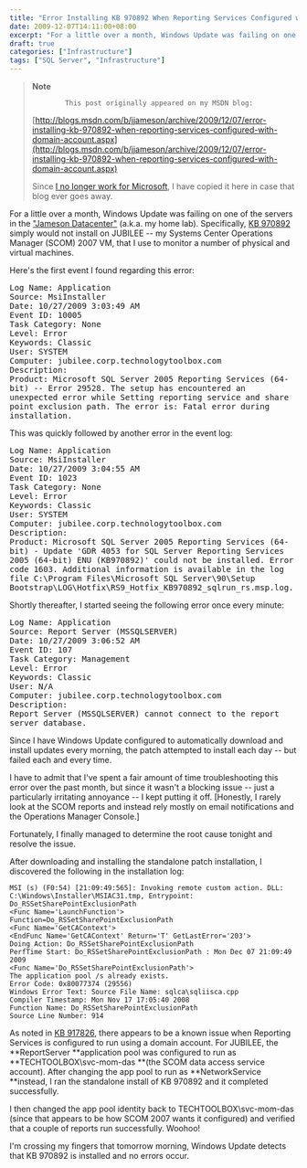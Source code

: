 ```yaml
---
title: "Error Installing KB 970892 When Reporting Services Configured with Domain Account"
date: 2009-12-07T14:11:00+08:00
excerpt: "For a little over a month, Windows Update was failing on one of the servers in the \"Jameson Datacenter\" (a.k.a. my home lab). Specifically, KB 970892 simply would not install on JUBILEE -- my Systems Center Operations Manager (SCOM) 2007 VM, that I use..."
draft: true
categories: ["Infrastructure"]
tags: ["SQL Server", "Infrastructure"]
---
```


> **Note**
> 
>             This post originally appeared on my MSDN blog:  
>   
> 
> 
> [http://blogs.msdn.com/b/jjameson/archive/2009/12/07/error-installing-kb-970892-when-reporting-services-configured-with-domain-account.aspx](http://blogs.msdn.com/b/jjameson/archive/2009/12/07/error-installing-kb-970892-when-reporting-services-configured-with-domain-account.aspx)
> 
> 
> Since [I no longer work for Microsoft](/blog/jjameson/archive/2011/09/02/last-day-with-microsoft.aspx), I have copied it here in case that blog                 ever goes away.


For a little over a month, Windows Update was failing on one of the servers in the         ["Jameson Datacenter"](/blog/jjameson/archive/2009/09/14/the-jameson-datacenter.aspx)         (a.k.a. my home lab). Specifically, [KB 970892](http://support.microsoft.com/kb/970892) simply would not install on JUBILEE -- my Systems Center Operations         Manager (SCOM) 2007 VM, that I use to monitor a number of physical and virtual machines.

Here's the first event I found regarding this error:

<samp>            Log Name: Application<br>
            Source: MsiInstaller<br>
            Date: 10/27/2009 3:03:49 AM<br>
            Event ID: 10005<br>
            Task Category: None<br>
            Level: Error<br>
            Keywords: Classic<br>
            User: SYSTEM<br>
            Computer: jubilee.corp.technologytoolbox.com<br>
            Description:<br>
            Product: Microsoft SQL Server 2005 Reporting Services (64-bit) -- Error 29528. The
            setup has encountered an unexpected error while Setting reporting service and share
            point exclusion path. The error is: Fatal error during installation.</samp>

This was quickly followed by another error in the event log:

<samp>            Log Name: Application<br>
            Source: MsiInstaller<br>
            Date: 10/27/2009 3:04:55 AM<br>
            Event ID: 1023<br>
            Task Category: None<br>
            Level: Error<br>
            Keywords: Classic<br>
            User: SYSTEM<br>
            Computer: jubilee.corp.technologytoolbox.com<br>
            Description:<br>
            Product: Microsoft SQL Server 2005 Reporting Services (64-bit) - Update 'GDR 4053
            for SQL Server Reporting Services 2005 (64-bit) ENU (KB970892)' could not be installed.
            Error code 1603. Additional information is available in the log file C:\Program
            Files\Microsoft SQL Server\90\Setup Bootstrap\LOG\Hotfix\RS9_Hotfix_KB970892_sqlrun_rs.msp.log.</samp>

Shortly thereafter, I started seeing the following error once every minute:

<samp>            Log Name: Application<br>
            Source: Report Server (MSSQLSERVER)<br>
            Date: 10/27/2009 3:06:52 AM<br>
            Event ID: 107<br>
            Task Category: Management<br>
            Level: Error<br>
            Keywords: Classic<br>
            User: N/A<br>
            Computer: jubilee.corp.technologytoolbox.com<br>
            Description:<br>
            Report Server (MSSQLSERVER) cannot connect to the report server database.</samp>

Since I have Windows Update configured to automatically download and install updates         every morning, the patch attempted to install each day -- but failed each and every         time.

I have to admit that I've spent a fair amount of time troubleshooting this error         over the past month, but since it wasn't a blocking issue -- just a particularly         irritating annoyance -- I kept putting it off. [Honestly, I rarely look at the SCOM         reports and instead rely mostly on email notifications and the Operations Manager         Console.]

Fortunately, I finally managed to determine the root cause tonight and resolve the         issue.

After downloading and installing the standalone patch installation, I discovered         the following in the installation log:



    MSI (s) (F0:54) [21:09:49:565]: Invoking remote custom action. DLL: C:\Windows\Installer\MSIAC31.tmp, Entrypoint: Do_RSSetSharePointExclusionPath
    <Func Name='LaunchFunction'>
    Function=Do_RSSetSharePointExclusionPath
    <Func Name='GetCAContext'>
    <EndFunc Name='GetCAContext' Return='T' GetLastError='203'>
    Doing Action: Do_RSSetSharePointExclusionPath
    PerfTime Start: Do_RSSetSharePointExclusionPath : Mon Dec 07 21:09:49 2009
    <Func Name='Do_RSSetSharePointExclusionPath'>
    The application pool /s already exists.
    Error Code: 0x80077374 (29556)
    Windows Error Text: Source File Name: sqlca\sqliisca.cpp
    Compiler Timestamp: Mon Nov 17 17:05:40 2008
    Function Name: Do_RSSetSharePointExclusionPath
    Source Line Number: 914



As noted in [KB 917826](http://support.microsoft.com/kb/917826), there         appears to be a known issue when Reporting Services is configured to run using a         domain account. For JUBILEE, the **ReportServer **application pool         was configured to run as **TECHTOOLBOX\svc-mom-das **(the SCOM data         access service account). After changing the app pool to run as **NetworkService
        **instead, I ran the standalone install of KB 970892 and it completed successfully.

I then changed the app pool identity back to TECHTOOLBOX\svc-mom-das (since that         appears to be how SCOM 2007 wants it configured) and verified that a couple of reports         run successfully. Woohoo!

I'm crossing my fingers that tomorrow morning, Windows Update detects that KB 970892         is installed and no errors occur.

